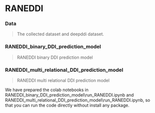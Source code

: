 # RANEDDI
### Data
> The collected dataset and deepddi dataset.

### RANEDDI\_binary\_DDI\_prediction\_model
> RANEDDI binary DDI prediction model

### RANEDDI\_multi\_relational\_DDI\_prediction\_model
> RANEDDI multi relational DDI prediction model

We have prepared the colab notebooks in RANEDDI\_binary\_DDI\_prediction\_model\run_RANEDDI.ipynb and RANEDDI\_multi\_relational\_DDI\_prediction\_model\run_RANEDDI.ipynb, so that you can run the code directly without install any package.



